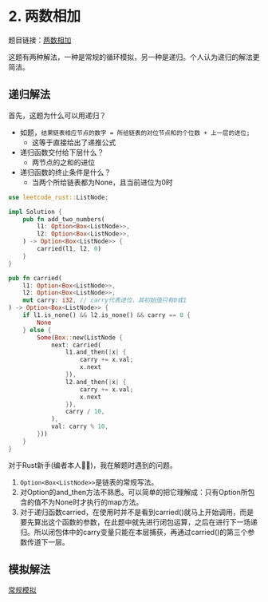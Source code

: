 # 2. 两数相加
题目链接：[两数相加](https://leetcode.cn/problems/add-two-numbers/)

这题有两种解法，一种是常规的循环模拟，另一种是递归。个人认为递归的解法更简洁。

## 递归解法
首先，这题为什么可以用递归？

- 如题，`结果链表相应节点的数字 = 所给链表的对位节点和的个位数 + 上一层的进位;`
    - 这等于直接给出了递推公式
- 递归函数交付给下层什么？
    - 两节点的之和的进位
- 递归函数的终止条件是什么？
    - 当两个所给链表都为None，且当前进位为0时

```rust
use leetcode_rust::ListNode;

impl Solution {
    pub fn add_two_numbers(
        l1: Option<Box<ListNode>>,
        l2: Option<Box<ListNode>>,
    ) -> Option<Box<ListNode>> {
        carried(l1, l2, 0)
    }
}

pub fn carried(
    l1: Option<Box<ListNode>>,
    l2: Option<Box<ListNode>>,
    mut carry: i32, // carry代表进位，其初始值只有0或1
) -> Option<Box<ListNode>> {
    if l1.is_none() && l2.is_none() && carry == 0 {
        None
    } else {
        Some(Box::new(ListNode {
            next: carried(
                l1.and_then(|x| {
                    carry += x.val;
                    x.next
                }),
                l2.and_then(|x| {
                    carry += x.val;
                    x.next
                }),
                carry / 10,
            ),
            val: carry % 10,
        }))
    }
}
```

对于Rust新手(编者本人🤷‍♂️)，我在解题时遇到的问题。

1. `Option<Box<ListNode>>`是链表的常规写法。
2. 对Option的and_then方法不熟悉。可以简单的把它理解成：只有Option所包含的值不为None时才执行的map方法。
3. 对于递归函数carried，在使用时并不是看到carried()就马上开始调用，而是要先算出这个函数的参数，在此题中就先进行闭包运算，之后在进行下一场递归。所以闭包体中的carry变量只能在本层捕获，再通过carried()的第三个参数传道下一层。

## 模拟解法
[常规模拟](https://leetcode.cn/problems/add-two-numbers/solution/liang-shu-xiang-jia-by-leetcode-solution/)
